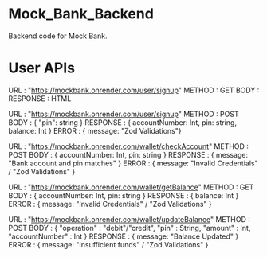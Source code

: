 # Mock_Bank_Backend

Backend code for Mock Bank.

# User APIs

URL : "https://mockbank.onrender.com/user/signup"
METHOD : GET
BODY :
RESPONSE : HTML

URL : "https://mockbank.onrender.com/user/signup"
METHOD : POST
BODY : { "pin": string }
RESPONSE : { accountNumber: Int, pin: string, balance: Int }
ERROR : { message: "Zod Validations"}

URL : "https://mockbank.onrender.com/wallet/checkAccount"
METHOD : POST
BODY : { accountNumber: Int, pin: string }
RESPONSE : { message: "Bank account and pin matches" }
ERROR : { message: "Invalid Credentials" / "Zod Validations" }

URL : "https://mockbank.onrender.com/wallet/getBalance"
METHOD : GET
BODY : { accountNumber: Int, pin: string }
RESPONSE : { balance: Int }
ERROR : { message: "Invalid Credentials" / "Zod Validations" }

URL : "https://mockbank.onrender.com/wallet/updateBalance"
METHOD : POST
BODY : { "operation" : "debit"/"credit", "pin" : String, "amount" : Int, "accountNumber" : Int }
RESPONSE : { message: "Balance Updated" }
ERROR : { message: "Insufficient funds" / "Zod Validations" }
